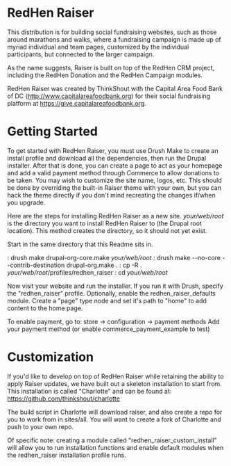 # RedHen Raiser

This distribution is for building social fundraising websites, such as those
around marathons and walks, where a fundraising campaign is made up of myriad
individual and team pages, customized by the individual participants, but
connected to the larger campaign.

As the name suggests, Raiser is built on top of the RedHen CRM project,
including the RedHen Donation and the RedHen Campaign modules.

RedHen Raiser was created by ThinkShout with the Capital Area Food Bank of DC
(http://www.capitalareafoodbank.org) for their social fundraising platform at
https://give.capitalareafoodbank.org.

# Getting Started
To get started with RedHen Raiser, you must use Drush Make to create an install
profile and download all the dependencies, then run the Drupal installer. After
that is done, you can create a page to act as your homepage and add a valid
payment method through Commerce to allow donations to be taken. You may wish to
customize the site name, logos, etc. This should be done by overriding the
built-in Raiser theme with your own, but you can hack the theme directly if you
don't mind recreating the changes if/when you upgrade.

Here are the steps for installing RedHen Raiser as a new site.
*your/web/root* is the directory you want to install RedHen Raiser to (the
Drupal root location). This method creates the directory, so it should not yet
exist.

Start in the same directory that this Readme sits in.

: drush make drupal-org-core.make *your/web/root*
: drush make --no-core --contrib-destination drupal-org.make .
: cp -R . *your/web/root*/profiles/redhen_raiser
: cd *your/web/root*

Now visit your website and run the installer. If you run it with Drush, specify
the "redhen_raiser" profile.
Optionally, enable the redhen_raiser_defaults module.
Create a "page" type node and set it's path to "home" to add content to the
home page.

To enable payment, go to:
store -> configuration -> payment methods
Add your payment method (or enable commerce_payment_example to test)

# Customization
If you'd like to develop on top of RedHen Raiser while retaining the ability to
apply Raiser updates, we have built out a skeleton installation to start from.
This installation is called "Charlotte" and can be found at:
https://github.com/thinkshout/charlotte

The build script in Charlotte will download raiser, and also create a repo
for you to work from in sites/all. You will want to create a fork of Charlotte
and push to your own repo.

Of specific note: creating a module called "redhen_raiser_custom_install" will
allow you to run installation functions and enable default modules when the
redhen_raiser installation profile runs.
